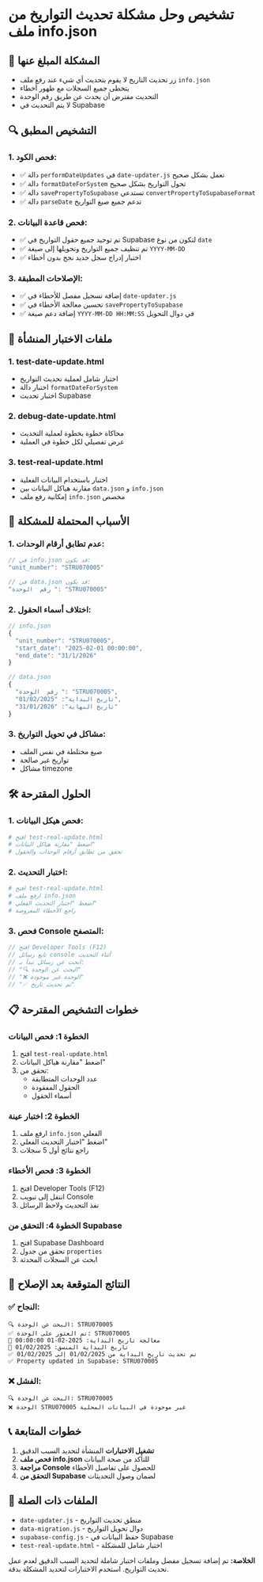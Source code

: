 # تشخيص وحل مشكلة تحديث التواريخ من ملف info.json

## 🚨 المشكلة المبلغ عنها
- زر تحديث التاريخ لا يقوم بتحديث أي شيء عند رفع ملف `info.json`
- يتخطى جميع السجلات مع ظهور أخطاء
- التحديث مفترض أن يحدث عن طريق رقم الوحدة
- لا يتم التحديث في Supabase

## 🔍 التشخيص المطبق

### 1. **فحص الكود:**
- ✅ دالة `performDateUpdates` في `date-updater.js` تعمل بشكل صحيح
- ✅ دالة `formatDateForSystem` تحول التواريخ بشكل صحيح
- ✅ دالة `savePropertyToSupabase` تستدعي `convertPropertyToSupabaseFormat`
- ✅ دالة `parseDate` تدعم جميع صيغ التواريخ

### 2. **فحص قاعدة البيانات:**
- ✅ تم توحيد جميع حقول التواريخ في Supabase لتكون من نوع `date`
- ✅ تم تنظيف جميع التواريخ وتحويلها إلى صيغة `YYYY-MM-DD`
- ✅ اختبار إدراج سجل جديد نجح بدون أخطاء

### 3. **الإصلاحات المطبقة:**
- ✅ إضافة تسجيل مفصل للأخطاء في `date-updater.js`
- ✅ تحسين معالجة الأخطاء في `savePropertyToSupabase`
- ✅ إضافة دعم صيغة `YYYY-MM-DD HH:MM:SS` في دوال التحويل

## 🧪 ملفات الاختبار المنشأة

### 1. **test-date-update.html**
- اختبار شامل لعملية تحديث التواريخ
- اختبار دالة `formatDateForSystem`
- اختبار تحديث Supabase

### 2. **debug-date-update.html**
- محاكاة خطوة بخطوة لعملية التحديث
- عرض تفصيلي لكل خطوة في العملية

### 3. **test-real-update.html**
- اختبار باستخدام البيانات الفعلية
- مقارنة هياكل البيانات بين `data.json` و `info.json`
- إمكانية رفع ملف `info.json` مخصص

## 🔧 الأسباب المحتملة للمشكلة

### 1. **عدم تطابق أرقام الوحدات:**
```javascript
// في info.json قد يكون:
"unit_number": "STRU070005"

// في data.json قد يكون:
"رقم  الوحدة ": "STRU070005"
```

### 2. **اختلاف أسماء الحقول:**
```javascript
// info.json
{
  "unit_number": "STRU070005",
  "start_date": "2025-02-01 00:00:00",
  "end_date": "31/1/2026"
}

// data.json
{
  "رقم  الوحدة ": "STRU070005",
  "تاريخ البداية": "01/02/2025",
  "تاريخ النهاية": "31/01/2026"
}
```

### 3. **مشاكل في تحويل التواريخ:**
- صيغ مختلطة في نفس الملف
- تواريخ غير صالحة
- مشاكل timezone

## 🛠️ الحلول المقترحة

### 1. **فحص هيكل البيانات:**
```bash
# افتح test-real-update.html
# اضغط "مقارنة هياكل البيانات"
# تحقق من تطابق أرقام الوحدات والحقول
```

### 2. **اختبار التحديث:**
```bash
# افتح test-real-update.html
# ارفع ملف info.json
# اضغط "اختبار التحديث الفعلي"
# راجع الأخطاء المعروضة
```

### 3. **فحص Console المتصفح:**
```javascript
// افتح Developer Tools (F12)
// تابع رسائل console أثناء التحديث
// ابحث عن رسائل تبدأ بـ:
// "🔍 البحث عن الوحدة"
// "❌ الوحدة غير موجودة"
// "✅ تم تحديث تاريخ"
```

## 📋 خطوات التشخيص المقترحة

### الخطوة 1: فحص البيانات
1. افتح `test-real-update.html`
2. اضغط "مقارنة هياكل البيانات"
3. تحقق من:
   - عدد الوحدات المتطابقة
   - الحقول المفقودة
   - أسماء الحقول

### الخطوة 2: اختبار عينة
1. ارفع ملف `info.json` الفعلي
2. اضغط "اختبار التحديث الفعلي"
3. راجع نتائج أول 5 سجلات

### الخطوة 3: فحص الأخطاء
1. افتح Developer Tools (F12)
2. انتقل إلى تبويب Console
3. نفذ التحديث ولاحظ الرسائل

### الخطوة 4: التحقق من Supabase
1. افتح Supabase Dashboard
2. تحقق من جدول `properties`
3. ابحث عن السجلات المحدثة

## 🎯 النتائج المتوقعة بعد الإصلاح

### ✅ النجاح:
```
🔍 البحث عن الوحدة: STRU070005
✅ تم العثور على الوحدة: STRU070005
📅 معالجة تاريخ البداية: 2025-02-01 00:00:00
🔄 تاريخ البداية المنسق: 01/02/2025
✅ تم تحديث تاريخ البداية من 01/02/2025 إلى 01/02/2025
✅ Property updated in Supabase: STRU070005
```

### ❌ الفشل:
```
🔍 البحث عن الوحدة: STRU070005
❌ الوحدة STRU070005 غير موجودة في البيانات المحلية
```

## 📞 خطوات المتابعة

1. **تشغيل الاختبارات** المنشأة لتحديد السبب الدقيق
2. **فحص ملف info.json** للتأكد من صحة البيانات
3. **مراجعة Console** للحصول على تفاصيل الأخطاء
4. **التحقق من Supabase** لضمان وصول التحديثات

## 🔗 الملفات ذات الصلة

- `date-updater.js` - منطق تحديث التواريخ
- `data-migration.js` - دوال تحويل التواريخ
- `supabase-config.js` - حفظ البيانات في Supabase
- `test-real-update.html` - اختبار شامل للمشكلة

**الخلاصة:** تم إضافة تسجيل مفصل وملفات اختبار شاملة لتحديد السبب الدقيق لعدم عمل تحديث التواريخ. استخدم الاختبارات لتحديد المشكلة بدقة.
